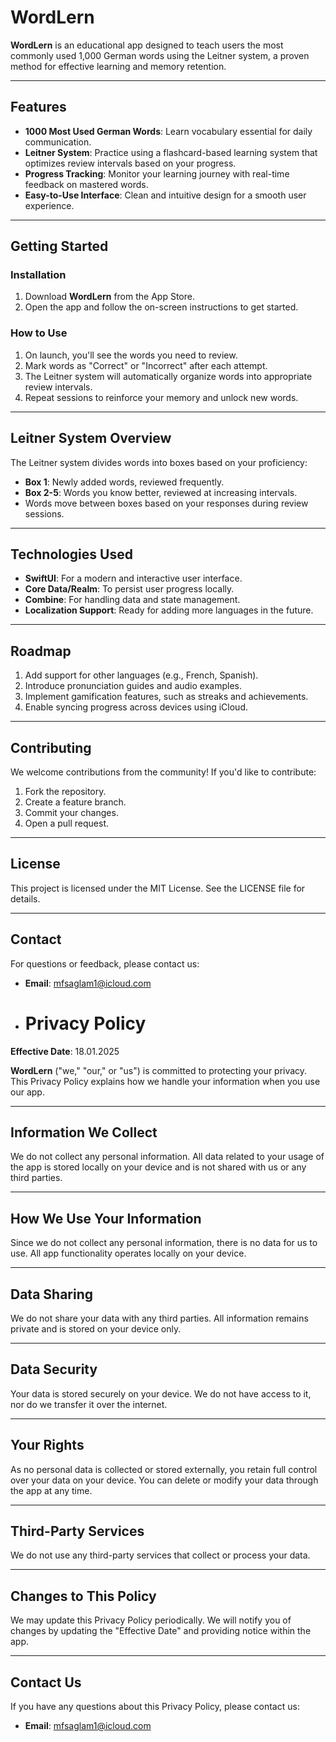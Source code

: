 # WordLern

**WordLern** is an educational app designed to teach users the most commonly used 1,000 German words using the Leitner system, a proven method for effective learning and memory retention.

---

## Features

- **1000 Most Used German Words**: Learn vocabulary essential for daily communication.
- **Leitner System**: Practice using a flashcard-based learning system that optimizes review intervals based on your progress.
- **Progress Tracking**: Monitor your learning journey with real-time feedback on mastered words.
- **Easy-to-Use Interface**: Clean and intuitive design for a smooth user experience.
  
---

## Getting Started

### Installation

1. Download **WordLern** from the App Store.
2. Open the app and follow the on-screen instructions to get started.

### How to Use

1. On launch, you'll see the words you need to review.
2. Mark words as "Correct" or "Incorrect" after each attempt.
3. The Leitner system will automatically organize words into appropriate review intervals.
4. Repeat sessions to reinforce your memory and unlock new words.

---

## Leitner System Overview

The Leitner system divides words into boxes based on your proficiency:
- **Box 1**: Newly added words, reviewed frequently.
- **Box 2-5**: Words you know better, reviewed at increasing intervals.
- Words move between boxes based on your responses during review sessions.

---

## Technologies Used

- **SwiftUI**: For a modern and interactive user interface.
- **Core Data/Realm**: To persist user progress locally.
- **Combine**: For handling data and state management.
- **Localization Support**: Ready for adding more languages in the future.

---

## Roadmap

1. Add support for other languages (e.g., French, Spanish).
2. Introduce pronunciation guides and audio examples.
3. Implement gamification features, such as streaks and achievements.
4. Enable syncing progress across devices using iCloud.

---

## Contributing

We welcome contributions from the community! If you'd like to contribute:
1. Fork the repository.
2. Create a feature branch.
3. Commit your changes.
4. Open a pull request.

---

## License

This project is licensed under the MIT License. See the LICENSE file for details.

---

## Contact

For questions or feedback, please contact us:
- **Email**: mfsaglam1@icloud.com

- # Privacy Policy

**Effective Date**: 18.01.2025

**WordLern** ("we," "our," or "us") is committed to protecting your privacy. This Privacy Policy explains how we handle your information when you use our app.

---

## Information We Collect

We do not collect any personal information. All data related to your usage of the app is stored locally on your device and is not shared with us or any third parties.

---

## How We Use Your Information

Since we do not collect any personal information, there is no data for us to use. All app functionality operates locally on your device.

---

## Data Sharing

We do not share your data with any third parties. All information remains private and is stored on your device only.

---

## Data Security

Your data is stored securely on your device. We do not have access to it, nor do we transfer it over the internet.

---

## Your Rights

As no personal data is collected or stored externally, you retain full control over your data on your device. You can delete or modify your data through the app at any time.

---

## Third-Party Services

We do not use any third-party services that collect or process your data.

---

## Changes to This Policy

We may update this Privacy Policy periodically. We will notify you of changes by updating the "Effective Date" and providing notice within the app.

---

## Contact Us

If you have any questions about this Privacy Policy, please contact us:

- **Email**: mfsaglam1@icloud.com


